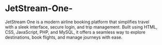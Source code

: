 # JetStream-One-
JetStream One is a modern airline booking platform that simplifies travel with a sleek interface, secure login, and trip management. Built using HTML, CSS, JavaScript, PHP, and MySQL, it offers a seamless way to explore destinations, book flights, and manage journeys with ease.

